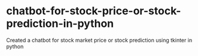 # chatbot-for-stock-price-or-stock-prediction-in-python
Created a chatbot for stock market price or stock prediction using tkinter in python
